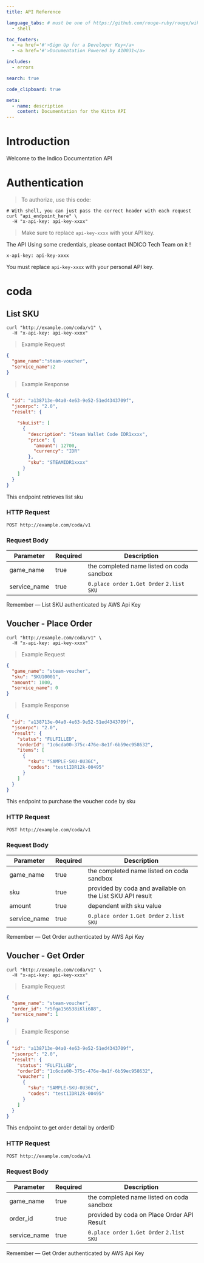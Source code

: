 ```yaml
---
title: API Reference

language_tabs: # must be one of https://github.com/rouge-ruby/rouge/wiki/List-of-supported-languages-and-lexers
  - shell

toc_footers:
  - <a href='#'>Sign Up for a Developer Key</a>
  - <a href='#'>Documentation Powered by A10031</a>

includes:
  - errors

search: true

code_clipboard: true

meta:
  - name: description
    content: Documentation for the Kittn API
---
```


# Introduction

Welcome to the Indico Documentation API
# Authentication

> To authorize, use this code:


```shell
# With shell, you can just pass the correct header with each request
curl "api_endpoint_here" \
  -H "x-api-key: api-key-xxxx"
```

> Make sure to replace `api-key-xxxx` with your API key.

The API Using some credentials, please contact INDICO Tech Team on it !

`x-api-key: api-key-xxxx`

<aside class="notice">
You must replace <code>api-key-xxxx</code> with your personal API key.
</aside>

# coda

## List SKU


```shell
curl "http://example.com/coda/v1" \
  -H "x-api-key: api-key-xxxx"
```

> Example Request

```json
{
  "game_name":"steam-voucher",
  "service_name":2
}
```

> Example Response

```json
{
  "id": "a138713e-04a0-4e63-9e52-51ed4343709f",
  "jsonrpc": "2.0",
  "result": {

    "skuList": [
      {
        "description": "Steam Wallet Code IDR1xxxx",
        "price": {
          "amount": 12700,
          "currency": "IDR"
        },
        "sku": "STEAMIDR1xxxx"
      }
    ]
  }
}
```

This endpoint retrieves list sku

### HTTP Request

`POST http://example.com/coda/v1`

### Request Body

Parameter | Required | Description
--------- |----------| -----------
game_name | true     | the completed name listed on coda sandbox
service_name | true     | `0.place order` `1.Get Order` `2.list SKU`

<aside class="success">
Remember — List SKU authenticated by AWS Api Key
</aside>

## Voucher - Place Order


```shell
curl "http://example.com/coda/v1" \
  -H "x-api-key: api-key-xxxx"
```

> Example Request

```json
{
  "game_name": "steam-voucher",
  "sku": "SKU10001",
  "amount": 1000,
  "service_name": 0
}
```

> Example Response

```json
{
  "id": "a138713e-04a0-4e63-9e52-51ed4343709f",
  "jsonrpc": "2.0",
  "result": {
    "status": "FULFILLED",
    "orderId": "1c6cda00-375c-476e-8e1f-6b59ec958632",
    "items": [
      {
        "sku": "SAMPLE-SKU-0U36C",
        "codes": "test1IDR12k-00495"
      }
    ]
  }
}
```

This endpoint to purchase the voucher code by sku

### HTTP Request

`POST http://example.com/coda/v1`

### Request Body

Parameter | Required | Description
--------- |----------| -----------
game_name | true     | the completed name listed on coda sandbox
sku | true     | provided by coda and available on the List SKU API result
amount | true | dependent with sku value
service_name | true     | `0.place order` `1.Get Order` `2.list SKU`

<aside class="success">
Remember — Get Order authenticated by AWS Api Key
</aside>

## Voucher - Get Order


```shell
curl "http://example.com/coda/v1" \
  -H "x-api-key: api-key-xxxx"
```

> Example Request

```json
{
  "game_name": "steam-voucher",
  "order_id": "r5fga156538iKli688",
  "service_name": 1
}
```

> Example Response

```json
{
  "id": "a138713e-04a0-4e63-9e52-51ed4343709f",
  "jsonrpc": "2.0",
  "result": {
    "status": "FULFILLED",
    "orderId": "1c6cda00-375c-476e-8e1f-6b59ec958632",
    "voucher": [
      {
        "sku": "SAMPLE-SKU-0U36C",
        "codes": "test1IDR12k-00495"
      }
    ]
  }
}
```

This endpoint to get order detail by orderID

### HTTP Request

`POST http://example.com/coda/v1`

### Request Body

Parameter | Required | Description
--------- |----------| -----------
game_name | true     | the completed name listed on coda sandbox
order_id | true     | provided by coda on Place Order API Result
service_name | true     | `0.place order` `1.Get Order` `2.list SKU`

<aside class="success">
Remember — Get Order authenticated by AWS Api Key
</aside>

